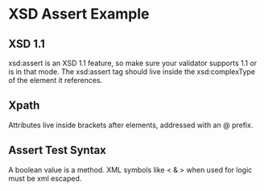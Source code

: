 # XSD Assert Example

## XSD 1.1
xsd:assert is an XSD 1.1 feature, so make sure your validator supports 1.1 or is in that mode.
The xsd:assert tag should live inside the xsd:complexType of the element it references.

## Xpath

Attributes live inside brackets after elements, addressed with an @ prefix.


## Assert Test Syntax

A boolean value is a method.
XML symbols like &lt; &amp; &gt; when used for logic must be xml escaped.
